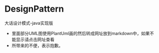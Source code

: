 # DesignPattern
大话设计模式-java实现版
* 里面部分UML图使用PlantUml画的然后转成网址放到markdown中，如果不能显示请点击网址查看
* 所带来的不便，表示抱歉。
